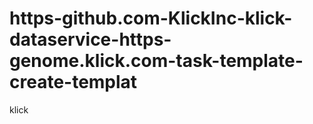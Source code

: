 # https-github.com-KlickInc-klick-dataservice-https-genome.klick.com-task-template-create-templat
klick

